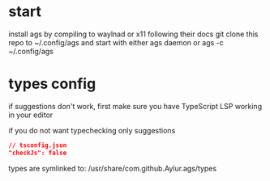 # start
install ags by compiling to waylnad or x11 following their docs
git clone this repo to ~/.config/ags and start with either ags daemon or ags -c ~/.config/ags

# types config
if suggestions don't work, first make sure
you have TypeScript LSP working in your editor

if you do not want typechecking only suggestions

```json
// tsconfig.json
"checkJs": false
```

types are symlinked to:
/usr/share/com.github.Aylur.ags/types
